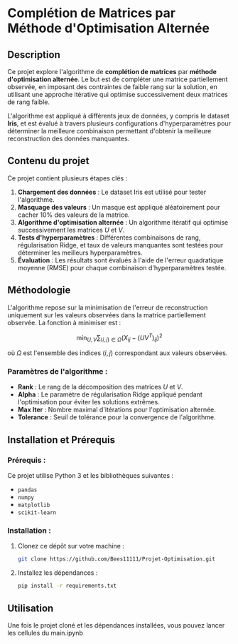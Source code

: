 # Complétion de Matrices par Méthode d'Optimisation Alternée

## Description

Ce projet explore l'algorithme de **complétion de matrices** par **méthode d'optimisation alternée**. Le but est de compléter une matrice partiellement observée, en imposant des contraintes de faible rang sur la solution, en utilisant une approche itérative qui optimise successivement deux matrices de rang faible.

L'algorithme est appliqué à différents jeux de données, y compris le dataset **Iris**, et est évalué à travers plusieurs configurations d'hyperparamètres pour déterminer la meilleure combinaison permettant d'obtenir la meilleure reconstruction des données manquantes.

## Contenu du projet

Ce projet contient plusieurs étapes clés :

1. **Chargement des données** : Le dataset Iris est utilisé pour tester l'algorithme.
2. **Masquage des valeurs** : Un masque est appliqué aléatoirement pour cacher 10% des valeurs de la matrice.
3. **Algorithme d'optimisation alternée** : Un algorithme itératif qui optimise successivement les matrices $U$ et $V$.
4. **Tests d'hyperparamètres** : Différentes combinaisons de rang, régularisation Ridge, et taux de valeurs manquantes sont testées pour déterminer les meilleurs hyperparamètres.
5. **Évaluation** : Les résultats sont évalués à l'aide de l'erreur quadratique moyenne (RMSE) pour chaque combinaison d'hyperparamètres testée.

## Méthodologie

L'algorithme repose sur la minimisation de l'erreur de reconstruction uniquement sur les valeurs observées dans la matrice partiellement observée. La fonction à minimiser est :

$$
\min_{U, V} \sum_{(i,j) \in \Omega} (X_{ij} - (UV^T)_{ij})^2
$$

où $\Omega$ est l'ensemble des indices $(i,j)$ correspondant aux valeurs observées.

### Paramètres de l'algorithme :

- **Rank** : Le rang de la décomposition des matrices $U$ et $V$.
- **Alpha** : Le paramètre de régularisation Ridge appliqué pendant l'optimisation pour éviter les solutions extrêmes.
- **Max Iter** : Nombre maximal d'itérations pour l'optimisation alternée.
- **Tolerance** : Seuil de tolérance pour la convergence de l'algorithme.

## Installation et Prérequis

### Prérequis :

Ce projet utilise Python 3 et les bibliothèques suivantes :
- `pandas`
- `numpy`
- `matplotlib`
- `scikit-learn`

### Installation :

1. Clonez ce dépôt sur votre machine :
   ```bash
   git clone https://github.com/Bees11111/Projet-Optimisation.git
   ```
2. Installez les dépendances :
   ```bash
   pip install -r requirements.txt
   ```

## Utilisation

Une fois le projet cloné et les dépendances installées, vous pouvez lancer les cellules du main.ipynb

